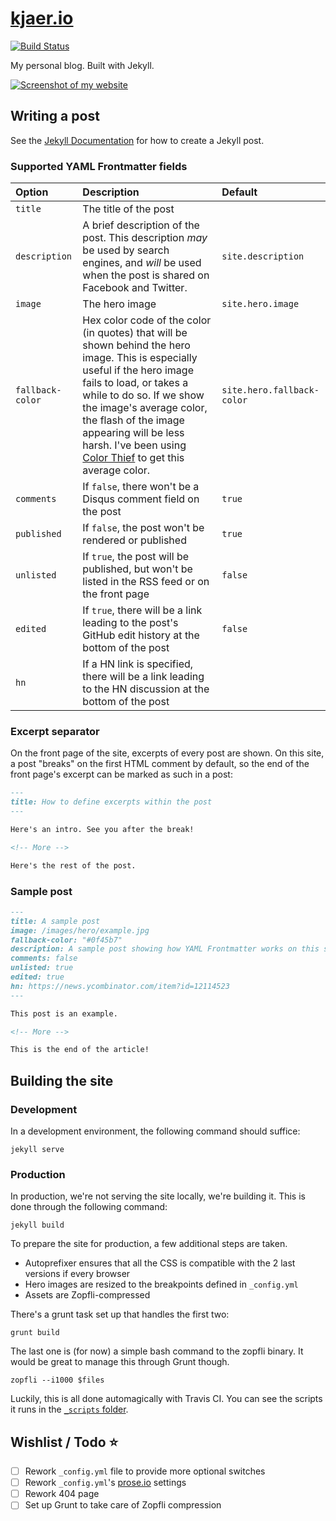 # [kjaer.io](https://kjaer.io)

[![Build Status](https://travis-ci.org/MaximeKjaer/kjaer.io.svg?branch=master)](https://travis-ci.org/MaximeKjaer/kjaer.io)

My personal blog. Built with Jekyll.

[![Screenshot of my website](https://i.imgur.com/QVTzndb.jpg "Screenshot of my website")](https://i.imgur.com/QVTzndb.jpg)

## Writing a post
See the [Jekyll Documentation](https://jekyllrb.com/docs/posts/) for how to create a Jekyll post.

### Supported YAML Frontmatter fields
| Option | Description | Default |
| :----- | :---------- | :------ |
| `title` | The title of the post | ` ` |
| `description` | A brief description of the post. This description *may* be used by search engines, and *will* be used when the post is shared on Facebook and Twitter. | `site.description`
| `image` | The hero image | `site.hero.image` |
| `fallback-color` | Hex color code of the color (in quotes) that will be shown behind the hero image. This is especially useful if the hero image fails to load, or takes a while to do so. If we show the image's average color, the flash of the image appearing will be less harsh. I've been using [Color Thief](http://lokeshdhakar.com/projects/color-thief/) to get this average color. | `site.hero.fallback-color` |
| `comments` | If `false`, there won't be a Disqus comment field on the post | `true` |
| `published` | If `false`, the post won't be rendered or published | `true` |
| `unlisted` | If `true`, the post will be published, but won't be listed in the RSS feed or on the front page | `false` |
| `edited` | If `true`, there will be a link leading to the post's GitHub edit history at the bottom of the post | `false` |
| `hn` | If a HN link is specified, there will be a link leading to the HN discussion at the bottom of the post | ` ` |

### Excerpt separator
On the front page of the site, excerpts of every post are shown. On this site, a post "breaks" on the first HTML comment by default, so the end of the front page's excerpt can be marked as such in a post:

```markdown
---
title: How to define excerpts within the post
---

Here's an intro. See you after the break!

<!-- More -->

Here's the rest of the post.
```

### Sample post
```markdown
---
title: A sample post
image: /images/hero/example.jpg
fallback-color: "#0f45b7"
description: A sample post showing how YAML Frontmatter works on this site.
comments: false
unlisted: true
edited: true
hn: https://news.ycombinator.com/item?id=12114523
---

This post is an example.

<!-- More -->

This is the end of the article!
```

## Building the site
### Development
In a development environment, the following command should suffice:

    jekyll serve

### Production
In production, we're not serving the site locally, we're building it. This is done through the following command:

    jekyll build

To prepare the site for production, a few additional steps are taken.

- Autoprefixer ensures that all the CSS is compatible with the 2 last versions if every browser
- Hero images are resized to the breakpoints defined in `_config.yml`
- Assets are Zopfli-compressed

There's a grunt task set up that handles the first two:

    grunt build

The last one is (for now) a simple bash command to the zopfli binary. It would be great to manage this through Grunt though.

    zopfli --i1000 $files

Luckily, this is all done automagically with Travis CI. You can see the scripts it runs in the [`_scripts` folder](/tree/master/_scripts).

## Wishlist / Todo :star:
- [ ] Rework `_config.yml` file to provide more optional switches
- [ ] Rework `_config.yml`'s [prose.io](http://prose.io/) settings
- [ ] Rework 404 page
- [ ] Set up Grunt to take care of Zopfli compression
